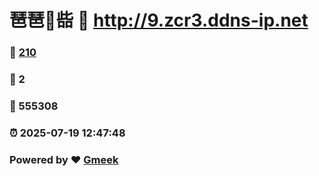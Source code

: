 # 琶琶🔭啙 :link: http://9.zcr3.ddns-ip.net 
### :page_facing_up: [210](http://9.zcr3.ddns-ip.net/tag.html) 
### :speech_balloon: 2 
### :hibiscus: 555308 
### :alarm_clock: 2025-07-19 12:47:48 
### Powered by :heart: [Gmeek](https://github.com/Meekdai/Gmeek)

